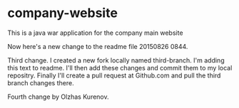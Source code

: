 # company-website
This is a java war application for the company main website

Now here's a new change to the readme file 20150826 0844.

Third change.  I created a new fork locally named third-branch.  I'm adding this text to readme.  I'll then add these changes and commit them to my local repositry.  Finally I'll create a pull request at Github.com and pull the third branch changes there.

Fourth change by Olzhas Kurenov.
